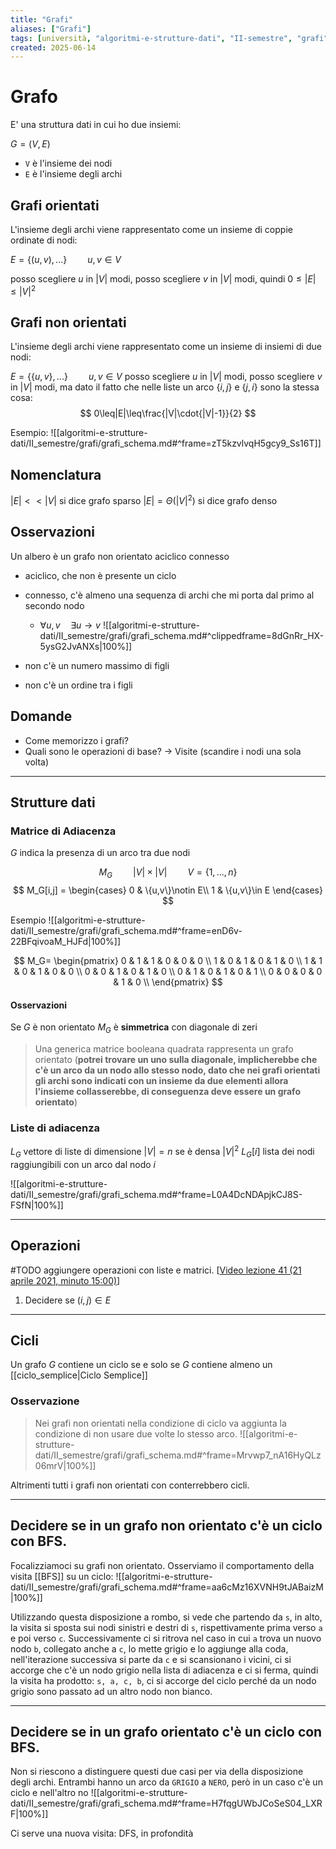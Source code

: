 ```yaml
---
title: "Grafi"
aliases: ["Grafi"]
tags: [università, "algoritmi-e-strutture-dati", "II-semestre", "grafi", "grafi"]
created: 2025-06-14
---
```

# Grafo

E' una struttura dati in cui ho due insiemi:

$G = (V, E)$

- `V` è l'insieme dei nodi
- `E` è l'insieme degli archi

## Grafi orientati
L'insieme degli archi viene rappresentato come un insieme di coppie ordinate di nodi:

$E = \{(u,v), ...\}\quad\quad u,v\in V$

posso scegliere $u$ in $|V|$ modi, posso scegliere $v$ in $|V|$ modi, quindi
$0\leq|E|\leq{|V|}^2$
## Grafi non orientati

L'insieme degli archi viene rappresentato come un insieme di insiemi di due nodi:

$E = \{\{u,v\}, ...\}\quad\quad u,v\in V$
posso scegliere $u$ in $|V|$ modi, posso scegliere $v$ in $|V|$ modi, ma dato il fatto che nelle liste un arco $\{i, j\}$ e $\{j, i\}$ sono la stessa cosa:
$$
0\leq|E|\leq\frac{|V|\cdot{|V|-1}}{2}
$$


Esempio:
![[algoritmi-e-strutture-dati/II_semestre/grafi/grafi_schema.md#^frame=zT5kzvlvqH5gcy9_Ss16T]]

## Nomenclatura
$|E| << |V|$ si dice grafo sparso
$|E| = \Theta({|V|}^2)$ si dice grafo denso
## Osservazioni
Un albero è un grafo non orientato aciclico connesso
- aciclico, che non è presente un ciclo
- connesso, c'è almeno una sequenza di archi che mi porta dal primo al secondo nodo
	- $\forall u,v \quad\exists u\to v$
	![[algoritmi-e-strutture-dati/II_semestre/grafi/grafi_schema.md#^clippedframe=8dGnRr_HX-5ysG2JvANXs|100%]]

- non c'è un numero massimo di figli
- non c'è un ordine tra i figli

## Domande

- Come memorizzo i grafi?
- Quali sono le operazioni di base? -> Visite (scandire i nodi una sola volta)


---

## Strutture dati
### Matrice di Adiacenza
$G$ indica la presenza di un arco tra due nodi

$$
M_G  \quad\quad |V|\times|V| \quad\quad V=\{1,..., n\}
$$
$$
M_G[i,j] = \begin{cases} 0 & \{u,v\}\notin E\\ 1 & \{u,v\}\in E \end{cases}
$$



Esempio
![[algoritmi-e-strutture-dati/II_semestre/grafi/grafi_schema.md#^frame=enD6v-22BFqivoaM_HJFd|100%]]


$$
M_G=
\begin{pmatrix} 0 & 1 & 1 & 0 & 0 & 0 \\
				1 & 0 & 1 & 0 & 1 & 0 \\
				1 & 1 & 0 & 1 & 0 & 0 \\
				0 & 0 & 1 & 0 & 1 & 0 \\
				0 & 1 & 0 & 1 & 0 & 1 \\
				0 & 0 & 0 & 0 & 1 & 0 \\
\end{pmatrix}
$$


#### Osservazioni
Se $G$ è non orientato $M_G$ è **simmetrica** con diagonale di zeri

>Una generica matrice booleana quadrata rappresenta un grafo orientato (**potrei trovare un uno sulla diagonale, implicherebbe che c'è un arco da un nodo allo stesso nodo, dato che nei grafi orientati gli archi sono indicati con un insieme da due elementi allora l'insieme collasserebbe, di conseguenza deve essere un grafo orientato**)

### Liste di adiacenza

$L_G$ vettore di liste di dimensione $|V| = n$ se è densa ${|V|}^2$
$L_G[i]$ lista dei nodi raggiungibili con un arco dal nodo $i$

![[algoritmi-e-strutture-dati/II_semestre/grafi/grafi_schema.md#^frame=L0A4DcNDApjkCJ8S-FSfN|100%]]

---

## Operazioni
#TODO aggiungere operazioni con liste e matrici. \[[Video lezione 41 (21 aprile 2021, minuto 15:00)](https://uniudamce.sharepoint.com/sites/117802-ALGORITMIESTRUTTUREDATIELABORATORIO/_layouts/15/stream.aspx?id=%2Fsites%2F117802%2DALGORITMIESTRUTTUREDATIELABORATORIO%2FDocumenti%20condivisi%2FGeneral%2FRecordings%2FASD%20lezione%2041%2Emp4&referrer=StreamWebApp%2EWeb&referrerScenario=AddressBarCopied%2Eview%2E27673cf3%2D757b%2D4510%2D8432%2D27f7273f723d)\]

1. Decidere se $(i,j)\in E$

---

## Cicli
Un grafo $G$ contiene un ciclo se e solo se $G$ contiene almeno un [[ciclo_semplice|Ciclo Semplice]]


### Osservazione

>Nei grafi non orientati nella condizione di ciclo va aggiunta la condizione di non usare due volte lo stesso arco.
![[algoritmi-e-strutture-dati/II_semestre/grafi/grafi_schema.md#^frame=Mrvwp7_nA16HyQLz06mrV|100%]]

Altrimenti tutti i grafi non orientati con conterrebbero cicli.


---

## Decidere se in un grafo non orientato c'è un ciclo con BFS.

Focalizziamoci su grafi non orientato. Osserviamo il comportamento della visita [[BFS]] su un ciclo:
![[algoritmi-e-strutture-dati/II_semestre/grafi/grafi_schema.md#^frame=aa6cMz16XVNH9tJABaizM|100%]]

Utilizzando questa disposizione a rombo, si vede che partendo da `s`, in alto, la visita si sposta sui nodi sinistri e destri di `s`, rispettivamente prima verso `a` e poi verso `c`.  Successivamente ci si ritrova nel caso in cui `a` trova un nuovo nodo `b`, collegato anche a `c`, lo mette grigio e lo aggiunge alla coda, nell'iterazione successiva si parte da `c` e si scansionano i vicini, ci si accorge che c'è un nodo grigio nella lista di adiacenza e ci si ferma, quindi la visita ha prodotto: `s, a, c, b`, ci si accorge del ciclo perché da un nodo grigio sono passato ad un altro nodo non bianco.

---

## Decidere se in un grafo orientato c'è un ciclo con BFS.
Non si riescono a distinguere questi due casi per via della disposizione degli archi. Entrambi hanno un arco da `GRIGIO` a `NERO`, però in un caso c'è un ciclo e nell'altro no
![[algoritmi-e-strutture-dati/II_semestre/grafi/grafi_schema.md#^frame=H7fqgUWbJCoSeS04_LXRF|100%]]


Ci serve una nuova visita:
DFS, in profondità